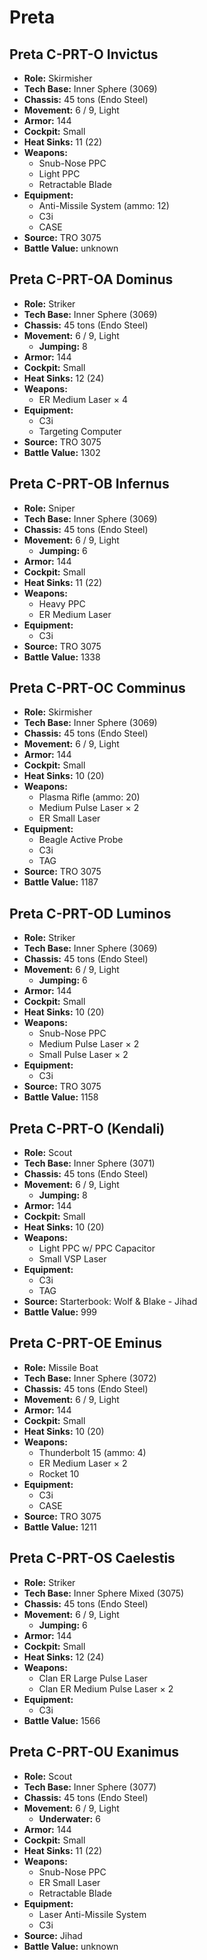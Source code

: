 # Preta
## Preta C-PRT-O Invictus
- **Role:** Skirmisher
- **Tech Base:** Inner Sphere (3069)
- **Chassis:** 45 tons (Endo Steel)
- **Movement:** 6 / 9, Light
- **Armor:** 144
- **Cockpit:** Small
- **Heat Sinks:** 11 (22)
- **Weapons:**
  - Snub-Nose PPC
  - Light PPC
  - Retractable Blade
- **Equipment:**
  - Anti-Missile System (ammo: 12)
  - C3i
  - CASE
- **Source:** TRO 3075
- **Battle Value:** unknown

## Preta C-PRT-OA Dominus
- **Role:** Striker
- **Tech Base:** Inner Sphere (3069)
- **Chassis:** 45 tons (Endo Steel)
- **Movement:** 6 / 9, Light
  - **Jumping:** 8
- **Armor:** 144
- **Cockpit:** Small
- **Heat Sinks:** 12 (24)
- **Weapons:**
  - ER Medium Laser × 4
- **Equipment:**
  - C3i
  - Targeting Computer
- **Source:** TRO 3075
- **Battle Value:** 1302

## Preta C-PRT-OB Infernus
- **Role:** Sniper
- **Tech Base:** Inner Sphere (3069)
- **Chassis:** 45 tons (Endo Steel)
- **Movement:** 6 / 9, Light
  - **Jumping:** 6
- **Armor:** 144
- **Cockpit:** Small
- **Heat Sinks:** 11 (22)
- **Weapons:**
  - Heavy PPC
  - ER Medium Laser
- **Equipment:**
  - C3i
- **Source:** TRO 3075
- **Battle Value:** 1338

## Preta C-PRT-OC Comminus
- **Role:** Skirmisher
- **Tech Base:** Inner Sphere (3069)
- **Chassis:** 45 tons (Endo Steel)
- **Movement:** 6 / 9, Light
- **Armor:** 144
- **Cockpit:** Small
- **Heat Sinks:** 10 (20)
- **Weapons:**
  - Plasma Rifle (ammo: 20)
  - Medium Pulse Laser × 2
  - ER Small Laser
- **Equipment:**
  - Beagle Active Probe
  - C3i
  - TAG
- **Source:** TRO 3075
- **Battle Value:** 1187

## Preta C-PRT-OD Luminos
- **Role:** Striker
- **Tech Base:** Inner Sphere (3069)
- **Chassis:** 45 tons (Endo Steel)
- **Movement:** 6 / 9, Light
  - **Jumping:** 6
- **Armor:** 144
- **Cockpit:** Small
- **Heat Sinks:** 10 (20)
- **Weapons:**
  - Snub-Nose PPC
  - Medium Pulse Laser × 2
  - Small Pulse Laser × 2
- **Equipment:**
  - C3i
- **Source:** TRO 3075
- **Battle Value:** 1158

## Preta C-PRT-O (Kendali)
- **Role:** Scout
- **Tech Base:** Inner Sphere (3071)
- **Chassis:** 45 tons (Endo Steel)
- **Movement:** 6 / 9, Light
  - **Jumping:** 8
- **Armor:** 144
- **Cockpit:** Small
- **Heat Sinks:** 10 (20)
- **Weapons:**
  - Light PPC w/ PPC Capacitor
  - Small VSP Laser
- **Equipment:**
  - C3i
  - TAG
- **Source:** Starterbook: Wolf & Blake - Jihad
- **Battle Value:** 999

## Preta C-PRT-OE Eminus
- **Role:** Missile Boat
- **Tech Base:** Inner Sphere (3072)
- **Chassis:** 45 tons (Endo Steel)
- **Movement:** 6 / 9, Light
- **Armor:** 144
- **Cockpit:** Small
- **Heat Sinks:** 10 (20)
- **Weapons:**
  - Thunderbolt 15 (ammo: 4)
  - ER Medium Laser × 2
  - Rocket 10
- **Equipment:**
  - C3i
  - CASE
- **Source:** TRO 3075
- **Battle Value:** 1211

## Preta C-PRT-OS Caelestis
- **Role:** Striker
- **Tech Base:** Inner Sphere Mixed (3075)
- **Chassis:** 45 tons (Endo Steel)
- **Movement:** 6 / 9, Light
  - **Jumping:** 6
- **Armor:** 144
- **Cockpit:** Small
- **Heat Sinks:** 12 (24)
- **Weapons:**
  - Clan ER Large Pulse Laser
  - Clan ER Medium Pulse Laser × 2
- **Equipment:**
  - C3i
- **Battle Value:** 1566

## Preta C-PRT-OU Exanimus
- **Role:** Scout
- **Tech Base:** Inner Sphere (3077)
- **Chassis:** 45 tons (Endo Steel)
- **Movement:** 6 / 9, Light
  - **Underwater:** 6
- **Armor:** 144
- **Cockpit:** Small
- **Heat Sinks:** 11 (22)
- **Weapons:**
  - Snub-Nose PPC
  - ER Small Laser
  - Retractable Blade
- **Equipment:**
  - Laser Anti-Missile System
  - C3i
- **Source:** Jihad
- **Battle Value:** unknown

